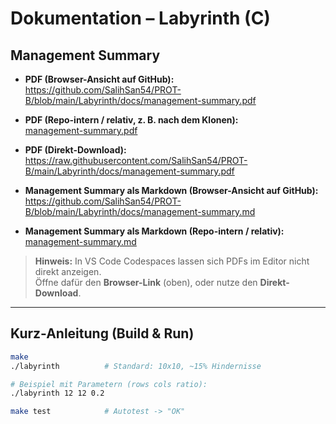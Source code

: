 # Dokumentation – Labyrinth (C)

## Management Summary

- **PDF (Browser-Ansicht auf GitHub):**  
  https://github.com/SalihSan54/PROT-B/blob/main/Labyrinth/docs/management-summary.pdf

- **PDF (Repo-intern / relativ, z. B. nach dem Klonen):**  
  [management-summary.pdf](./management-summary.pdf)

- **PDF (Direkt-Download):**  
  https://raw.githubusercontent.com/SalihSan54/PROT-B/main/Labyrinth/docs/management-summary.pdf

- **Management Summary als Markdown (Browser-Ansicht auf GitHub):**  
  https://github.com/SalihSan54/PROT-B/blob/main/Labyrinth/docs/management-summary.md

- **Management Summary als Markdown (Repo-intern / relativ):**  
  [management-summary.md](./management-summary.md)

> **Hinweis:** In VS Code Codespaces lassen sich PDFs im Editor nicht direkt anzeigen.  
> Öffne dafür den **Browser-Link** (oben), oder nutze den **Direkt-Download**.

---

## Kurz-Anleitung (Build & Run)

```bash
make
./labyrinth          # Standard: 10x10, ~15% Hindernisse

# Beispiel mit Parametern (rows cols ratio):
./labyrinth 12 12 0.2

make test            # Autotest -> "OK"
